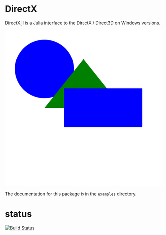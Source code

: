 DirectX
=======

DirectX.jl is a Julia interface to the DirectX / Direct3D on Windows versions.

[![DirectX](https://raw.githubusercontent.com/HatsuneMiku/DirectX.jl/master/res/DirectX_0.4.svg)](https://github.com/HatsuneMiku/DirectX.jl)

The documentation for this package is in the `examples` directory.

# status

[![Build Status](https://travis-ci.org/HatsuneMiku/DirectX.jl.svg?branch=master)](https://travis-ci.org/HatsuneMiku/DirectX.jl)
